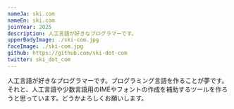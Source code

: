 ```yaml
---
nameJa: ski.com
nameEn: ski.com
joinYear: 2025
description: 人工言語が好きなプログラマーです。
upperBodyImage: ./ski-com.jpg
faceImage: ./ski-com.jpg
github: https://github.com/ski-dot-com
twitter: ski_dot_com
---
```


人工言語が好きなプログラマーです。プログラミング言語を作ることが夢です。それと、人工言語や少数言語用のIMEやフォントの作成を補助するツールを作ろうと思っています。どうかよろしくお願いします。
